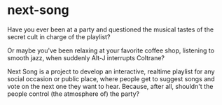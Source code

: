 # next-song
Have you ever been at a party and questioned the musical tastes of the secret cult in charge of the playlist?

Or maybe you've been relaxing at your favorite coffee shop, listening to smooth jazz, when suddenly Alt-J interrupts Coltrane?

Next Song is a project to develop an interactive, realtime playlist for any social occasion or public place, where people get to suggest songs and vote on the next one they want to hear. 
Because, after all, shouldn't the people control (the atmosphere of) the party? 
